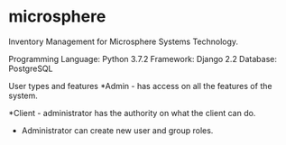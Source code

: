 # microsphere
Inventory Management for Microsphere Systems Technology.

Programming Language: Python 3.7.2 
Framework: Django 2.2 
Database: PostgreSQL

User types and features
*Admin - has access on all the features of the system.

*Client - administrator has the authority on what the client can do.

- Administrator can create new user and group roles.
